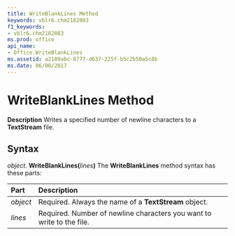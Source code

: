 ```yaml
---
title: WriteBlankLines Method
keywords: vblr6.chm2182083
f1_keywords:
- vblr6.chm2182083
ms.prod: office
api_name:
- Office.WriteBlankLines
ms.assetid: a2109abc-8777-d637-225f-b5c2b50a5c8b
ms.date: 06/08/2017
---
```



# WriteBlankLines Method



 **Description**
Writes a specified number of newline characters to a  **TextStream** file.

## Syntax

_object_. **WriteBlankLines(**_lines_**)**
The  **WriteBlankLines** method syntax has these parts:


|**Part**|**Description**|
|:-----|:-----|
| _object_|Required. Always the name of a  **TextStream** object.|
| _lines_|Required. Number of newline characters you want to write to the file.|

